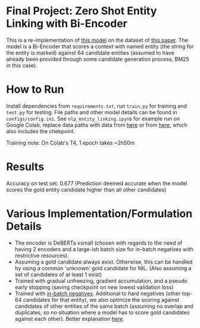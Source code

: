 # Final Project: Zero Shot Entity Linking with Bi-Encoder
This is a re-implementation of [this model](https://arxiv.org/pdf/1911.03814.pdf) on the dataset of [this paper](https://arxiv.org/pdf/1906.07348.pdf). The model is a Bi-Encoder that scores a context with named entity (the string for the entity is marked) against 64 candidate entities (assumed to have already been provided through some candidate generation process, BM25 in this case). 

# How to Run
Install dependencies from `requirements.txt`, run `train.py` for training and `test.py` for testing. File paths and other model details can be found in `configs/config.ini`. See `nlp_entity_linking.ipynb` for example run on Google Colab, replace data paths with data from [here](https://github.com/lajanugen/zeshel) or from [here](https://drive.google.com/drive/folders/1xJyXPHG49TAj-IsEtelf-g9D2h_XUcxQ?usp=sharing), which also includes the chekpoint.

Training note: On Colab's T4, 1 epoch takes ~2h50m

# Results
Accuracy on test set: 0.677
(Prediction deemed accurate when the model scores the gold entity candidate higher than all other candidates)

# Various Implementation/Formulation Details
- The encoder is DeBERTa xsmall (chosen with regards to the need of having 2 encoders and a large-ish batch size for in-batch negatives with restrictive resources).
- Assuming a gold candidate always exist. Otherwise, this can be handled by using a common 'unknown' gold candidate for NIL. (Also assuming a set of candidates of at least 1 exist)
- Trained with gradual unfreezing, gradient accumulation, and a pseudo early stopping (saving checkpoint on new lowest validation loss) 
- Trained with [in-batch negatives](https://www.sbert.net/examples/unsupervised_learning/CT_In-Batch_Negatives/README.html). Additional to hard negatives (other top-64 candidates for that entity), we also optimize the scoring against candidates of other entities of the same batch (assuming no overlap and duplicates, so no situation where a model has to score gold candidates against each other). Better explanation [here](https://github.com/facebookresearch/DPR/issues/110#issuecomment-800289075).

